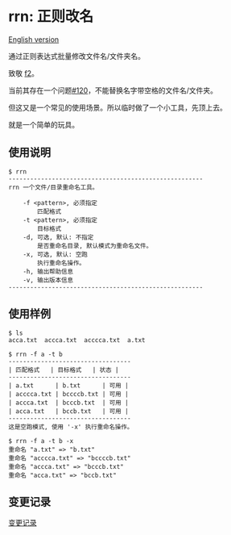 # rrn: 正则改名

[English version](README.md)

通过正则表达式批量修改文件名/文件夹名。

致敬 [f2](https://github.com/ayoisaiah/f2/)。

当前其存在一个问题[#120](https://github.com/ayoisaiah/f2/issues/120)，不能替换名字带空格的文件名/文件夹。

但这又是一个常见的使用场景。所以临时做了一个小工具，先顶上去。

就是一个简单的玩具。

## 使用说明

```console
$ rrn
------------------------------------------------------
rrn	一个文件/目录重命名工具。

	-f <pattern>, 必须指定
		匹配格式
	-t <pattern>, 必须指定
		目标格式
	-d, 可选, 默认: 不指定
		是否重命名目录, 默认模式为重命名文件。
	-x, 可选, 默认: 空跑
		执行重命名操作。
	-h, 输出帮助信息
	-v, 输出版本信息
------------------------------------------------------
```

## 使用样例

```console
$ ls
acca.txt  accca.txt  acccca.txt  a.txt

$ rrn -f a -t b
----------------------------------
| 匹配格式   | 目标格式   | 状态 |
----------------------------------
| a.txt      | b.txt      | 可用 |
| acccca.txt | bccccb.txt | 可用 |
| accca.txt  | bcccb.txt  | 可用 |
| acca.txt   | bccb.txt   | 可用 |
----------------------------------
这是空跑模式, 使用 '-x' 执行重命名操作。

$ rrn -f a -t b -x
重命名 "a.txt" => "b.txt"
重命名 "acccca.txt" => "bccccb.txt"
重命名 "accca.txt" => "bcccb.txt"
重命名 "acca.txt" => "bccb.txt"
```

## 变更记录

[变更记录](ChangeLog_cn.md)
